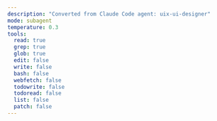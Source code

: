 ```yaml
---
description: "Converted from Claude Code agent: uix-ui-designer"
mode: subagent
temperature: 0.3
tools:
  read: true
  grep: true
  glob: true
  edit: false
  write: false
  bash: false
  webfetch: false
  todowrite: false
  todoread: false
  list: false
  patch: false
---
```


